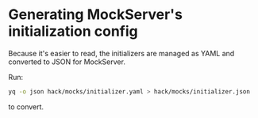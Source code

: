 # Generating MockServer's initialization config

Because it's easier to read, the initializers are managed as YAML and converted to JSON
for MockServer.

Run:

```sh
yq -o json hack/mocks/initializer.yaml > hack/mocks/initializer.json
```

to convert.
